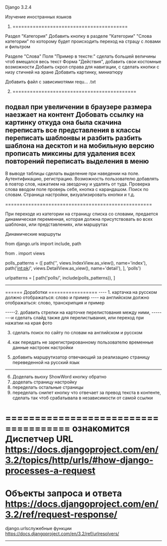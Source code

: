Django 3.2.4

Изучение иностранных языков


1. ========================================

Раздел "Категория" 
    Добавить кнопку в разделе "Категории" "Слова категории" по которому будет происходить переход на страцу с ловами и фильтром
    
Разделе "Слова" 
    Поля "Пример в тексте:" сделать большей величины чтоб вмещался весь текст
    Форма "Действия", добавить свои костомные возможности
    Добаить скрол справа для навигации, с сделать кнопки с низу стичней на эране
    Добавить картинку, миниатюру

Добавить файл с зависимотями requ... .txt

2. ===========================================

подвал при увеличении в браузере размера наезжает на контент
Добовать ссылку на картинку откуда она была скачина
переписать все представления в классы
переписать шаблонвы и разбить
разбить шаблона на десктоп и на мобильную версию
прописать миксины для удаления всех повторений
переписать выделения в меню
-------------------------------------------
В выводе таблицы сделать выделение при наведении на поле.
Аутентификацию, регистрацию.
Возможность пользователю добавлять в повтор слов, нажатием на звездочку и удалять от туда.
Проверка слова вводом поле проверь себя, кнопка с карандашом.
Поиск по словам.
Страница настройки, визуализировать кнопки и т.д.

===================================================

При переходе из категории на страницу списка со словами, предается динамическая переменная, которая должна присутствовать
во всех шаблонах, или представлениях, или маршрутах

Динамические маршруты

from django.urls import include, path

from . import views

polls_patterns = ([
    path('', views.IndexView.as_view(), name='index'),
    path('<int:pk>/', views.DetailView.as_view(), name='detail'),
], 'polls')

urlpatterns = [
    path('polls/', include(polls_patterns)),
]

-----------------------------------------------

====== Доработки =================
---- 1. картачка на русском должно отображаться: слово и пример 
---- на английском должно отображаться: слово, транскрипция и пример 

-----2. добавить стрелки на карточке перелистования между ними, 
--------и сделать слайд также для перелистывания, или переход при нажатии на края фото
   
3. сделать поиск по сайту по словам на английском и русском

4. как передать не зарегистрированному пользователю временные данные настроек настройки 

5. добавить маршрутизатор отвечающий за реализацию страницу переведенной на русский язык
-----------------------------------
6. Доделать вьюху ShowWord кнопку обратно
7. доделать страницу настройку
8. переделать остальные страницы
9. переделать снипет кнопку что отвечает за превод текста в контенте,
   сделать так чтоб срабатывала в независимости от самой ссылки

=====================================
ознакомится
Диспетчер URL
https://docs.djangoproject.com/en/3.2/topics/http/urls/#how-django-processes-a-request
========================================
Объекты запроса и ответа
https://docs.djangoproject.com/en/3.2/ref/request-response/
=======================================
django.urlsслужебные функции
https://docs.djangoproject.com/en/3.2/ref/urlresolvers/

---------------------------------------------------------


   
